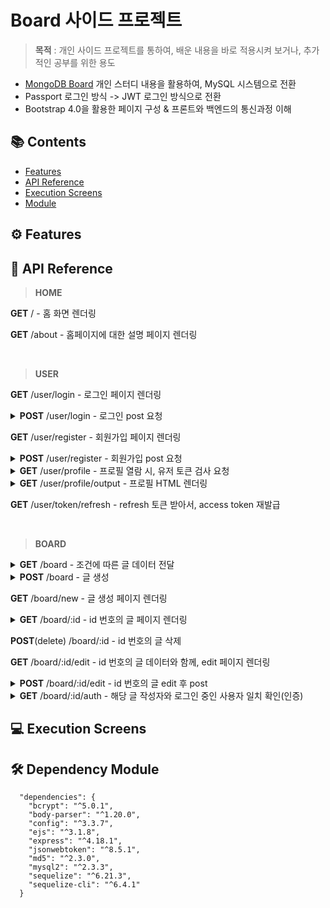 # Board 사이드 프로젝트

>**목적** : 개인 사이드 프로젝트를 통하여, 배운 내용을 바로 적용시켜 보거나, 추가적인 공부를 위한 용도

- [MongoDB Board](https://github.com/SoN-B/Node.JS-Board) 개인 스터디 내용을 활용하여, MySQL 시스템으로 전환
- Passport 로그인 방식 -> JWT 로그인 방식으로 전환
- Bootstrap 4.0을 활용한 페이지 구성 & 프론트와 백엔드의 통신과정 이해

## 📚 Contents

- [Features](#Features)
- [API Reference](#API-Reference)
- [Execution Screens](#Execution-Screens)
- [Module](#Dependency-Module)

## ⚙ Features

## 📝 API Reference

>**HOME**

**GET** / - 홈 화면 렌더링

**GET** /about - 홈페이지에 대한 설명 페이지 렌더링

<br>

>**USER**

**GET** /user/login - 로그인 페이지 렌더링

<details>

<summary><b>POST</b> /user/login - 로그인 post 요청</summary>

* [프론트](./FrontEnd/public/js/user/login.js)

  * 이메일 & 비밀번호 유효성 검사 & 전달
  
  * 정상 응답받을 시, 로컬 스토리지에 해당 Access & Refresh 토큰 저장하고 홈 화면으로 이동
  
* [백엔드](./BackEnd/src/controllers/user/service.js)

  * 요청받은 이메일로 유저를 검색하고, 비밀번호 복호화 후 동일하면 Access & Refresh 토큰 리턴

</details>

**GET** /user/register - 회원가입 페이지 렌더링

<details>

<summary><b>POST</b> /user/register - 회원가입 post 요청</summary>

* [프론트](./FrontEnd/public/js/user/register.js)

  * 유저명 & 이메일 & 비밀번호 전달
  
  * 응답받은 코드가 200일시, 로그인 화면 이동
  
  * 응답받은 코드가 200이 아닐 시, 에러 메시지 화면 출력
  
* [백엔드](./BackEnd/src/controllers/user/service.js)

  * 요청받은 유저명 & 이메일 & 비밀번호 유효성 검사
  
  * 유저명 & 이메일 중복체크
  
  * 이상 없을 시, 비밀번호 암호화 후 성공 코드 200 반환
  
</details>

<details>

<summary><b>GET</b> /user/profile - 프로필 열람 시, 유저 토큰 검사 요청</summary>

* [프론트](./FrontEnd/public/js/index.js)

  * 화면상 프로필 클릭 시, 로컬스토리지안의 Access 토큰 전달
  
  * 응답받은 코드가 200일시, 유저정보를 파라미터로 파싱 하여, 해당 주소로 이동
  
  * 응답받은 코드가 419일시, Refresh 토큰으로 Access 토큰 재발급 요청. 그 후, 재발급 받은 Access 토큰 저장
  
  * 응답받은 코드가 이외의 것일 시, 재로그인을 위한 로그인 페이지로 이동
  
* [백엔드](./BackEnd/src/controllers/user/service.js)

  * 받은 토큰 검사 후, 해당 토큰에 대한 유저정보 전달
  
</details>

<details>

<summary><b>GET</b> /user/profile/output - 프로필 HTML 렌더링</summary>

* [프론트](./FrontEnd/public/js/index.js)

  * /user/profile에서 응답받은 유저정보를 파라미터로 파싱 하여, 해당 주소로 이동
  
* [백엔드](./BackEnd/src/controllers/user/service.js)

  * 프론트에게 받은 주소 쿼리 & 파라미터가 유지된 채 프로필 HTML 렌더링
  
</details>

**GET** /user/token/refresh - refresh 토큰 받아서, access token 재발급

<br>

>**BOARD**

<details>

<summary><b>GET</b> /board - 조건에 따른 글 데이터 전달</summary>

* [프론트](./FrontEnd/views/post/index.ejs)

  * 위 메뉴 'Board'를 클릭 시, /board API 호출
  
  * 글 ID, 제목, 조회 수, 작성자, 작성 시간 등을 표시할 수 있다.
  
  * 글의 (제목, 글),(제목),(글),(작성자)로 게시글을 검색할 수 있다.
  
  * 페이지가 존재하고, 페이지당 표시될 게시글의 수를 정할 수 있다.
  
  * New 버튼 클릭 시, 브라우저 내 로컬 스토리지에서 토큰 검사 (토큰이 없을 시, 로그인 화면으로 이동)
  
* [백엔드](./BackEnd/src/controllers/board/service.js)

  * 프론트로부터 page, limit, Search 종류 등을 전달받아, 해당 조건에 맞는 게시글로 응답

</details>

<details>

<summary><b>POST</b> /board - 글 생성</summary>

* [프론트](./FrontEnd/public/js/post/create.js)

  * 제목 & 글 유효성 검사
  
  * 작성하고자 하는 제목과, 글을 입력 후 Access 토큰과 함께, 해당 데이터 전달
  
  * 글 전달 후, 419코드를 응답받게 되면, Refresh 토큰으로 Access 재발급 요청
  
  * 그 이외의 코드는 로그인 화면 이동
  
* [백엔드](./BackEnd/src/controllers/board/service.js)

  * 프론트쪽에서부터 전달받은 토큰 검사 후, 해당 데이터로 글 생성

</details>

**GET** /board/new - 글 생성 페이지 렌더링

<details>

<summary><b>GET</b> /board/:id - id 번호의 글 페이지 렌더링</summary>

* [프론트](./FrontEnd/views/post/index.ejs)

  * /board 페이지에서 해당 글을 클릭 시, 현재 페이지 & 검색어 등을 기억하며, /board/:id API 호출
  
  * 그 후, 페이지에서 항상 작성된 글과 현재 로그인한 사용자와 매칭하여 작성자가 맞는다면, [Back] 버튼 이 외 [Edit], [Delete] 버튼 노출
  
  * [Back] & [Edit] -> 현재 페이지 & 검색어 등을 기억, [Delete] 버튼 작동 시, 1페이지로 이동
  
* [백엔드](./BackEnd/src/controllers/board/service.js)

  * 호출 요청을 받고, 파라미터의 id를 파싱 하여 해당 id의 게시글 데이터로 응답과 함께, [작성된 페이지](./FrontEnd/views/post/show.ejs) 렌더링
  
  * API 요청당 조회 수 +1

</details>

**POST**(delete) /board/:id - id 번호의 글 삭제

**GET** /board/:id/edit - id 번호의 글 데이터와 함께, edit 페이지 렌더링

<details>

<summary><b>POST</b> /board/:id/edit - id 번호의 글 edit 후 post</summary>

* [프론트](./FrontEnd/public/js/post/update.js)

  * 수정하고자 하는 해당 글의 제목 & 글 유효성 검사
  
  * Access 토큰과 함께 수정 API 호출
  
* [백엔드](./BackEnd/src/controllers/board/service.js)

  * 프론트로부터 전달받은 데이터로 해당 게시글 내용 변경
  
</details>

<details>

<summary><b>GET</b> /board/:id/auth - 해당 글 작성자와 로그인 중인 사용자 일치 확인(인증)</summary>

  * 프론트로부터 토큰을 전달받고, 토큰 검사 후, 주소상 게시글의 id가 토큰에 존재하는 사용자가 작성한 글이 맞는지 확인
  
  * 그 후, 해당 글 페이지의 [back] or [back, edit, delete] button 출력여부 결정

</details>

## 💻 Execution Screens

## 🛠 Dependency Module

```
  "dependencies": {
    "bcrypt": "^5.0.1",
    "body-parser": "^1.20.0",
    "config": "^3.3.7",
    "ejs": "^3.1.8",
    "express": "^4.18.1",
    "jsonwebtoken": "^8.5.1",
    "md5": "^2.3.0",
    "mysql2": "^2.3.3",
    "sequelize": "^6.21.3",
    "sequelize-cli": "^6.4.1"
  }
```
